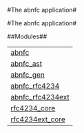 

#The abnfc application#


#The abnfc application#


##Modules##


<table width="100%" border="0" summary="list of modules">
<tr><td><a href="https://github.com/norton/abnfc/blob/master/doc/abnfc.md" class="module">abnfc</a></td></tr>
<tr><td><a href="https://github.com/norton/abnfc/blob/master/doc/abnfc_ast.md" class="module">abnfc_ast</a></td></tr>
<tr><td><a href="https://github.com/norton/abnfc/blob/master/doc/abnfc_gen.md" class="module">abnfc_gen</a></td></tr>
<tr><td><a href="https://github.com/norton/abnfc/blob/master/doc/abnfc_rfc4234.md" class="module">abnfc_rfc4234</a></td></tr>
<tr><td><a href="https://github.com/norton/abnfc/blob/master/doc/abnfc_rfc4234ext.md" class="module">abnfc_rfc4234ext</a></td></tr>
<tr><td><a href="https://github.com/norton/abnfc/blob/master/doc/rfc4234_core.md" class="module">rfc4234_core</a></td></tr>
<tr><td><a href="https://github.com/norton/abnfc/blob/master/doc/rfc4234ext_core.md" class="module">rfc4234ext_core</a></td></tr></table>

